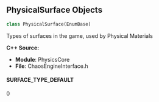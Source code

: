 ## PhysicalSurface Objects

```python
class PhysicalSurface(EnumBase)
```

Types of surfaces in the game, used by Physical Materials

**C++ Source:**

- **Module**: PhysicsCore
- **File**: ChaosEngineInterface.h

<a id="unreal.PhysicalSurface.SURFACE_TYPE_DEFAULT"></a>

#### SURFACE_TYPE_DEFAULT

0

<a id="unreal.ToolMenuStringCommandType"></a>